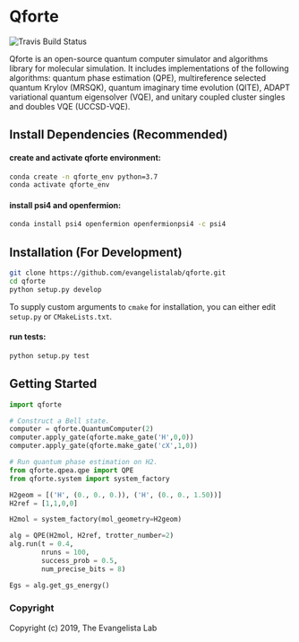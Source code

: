 Qforte
==============================
[//]: # (Badges)

![Travis Build Status](https://travis-ci.org/evangelistalab/qforte.svg?branch=master)


Qforte is an open-source quantum computer simulator and algorithms library for molecular simulation. It includes implementations of the following algorithms: quantum phase estimation (QPE), multireference selected quantum Krylov (MRSQK), quantum imaginary time evolution (QITE), ADAPT variational quantum eigensolver (VQE), and unitary coupled cluster singles and doubles VQE (UCCSD-VQE).

Install Dependencies (Recommended)
----------------------------------

#### create and activate qforte environment:
```bash
conda create -n qforte_env python=3.7
conda activate qforte_env
```

#### install psi4 and openfermion:
```bash
conda install psi4 openfermion openfermionpsi4 -c psi4
```

Installation (For Development)
------------------------------

```bash
git clone https://github.com/evangelistalab/qforte.git
cd qforte
python setup.py develop
```

To supply custom arguments to `cmake` for installation, you can either edit `setup.py` or `CMakeLists.txt`.

#### run tests:
```bash
python setup.py test
```

Getting Started
---------------
```python
import qforte

# Construct a Bell state.
computer = qforte.QuantumComputer(2)
computer.apply_gate(qforte.make_gate('H',0,0))
computer.apply_gate(qforte.make_gate('cX',1,0))

# Run quantum phase estimation on H2.
from qforte.qpea.qpe import QPE
from qforte.system import system_factory

H2geom = [('H', (0., 0., 0.)), ('H', (0., 0., 1.50))]
H2ref = [1,1,0,0]

H2mol = system_factory(mol_geometry=H2geom)

alg = QPE(H2mol, H2ref, trotter_number=2)
alg.run(t = 0.4,
        nruns = 100,
        success_prob = 0.5,
        num_precise_bits = 8)

Egs = alg.get_gs_energy()
```

### Copyright

Copyright (c) 2019, The Evangelista Lab
